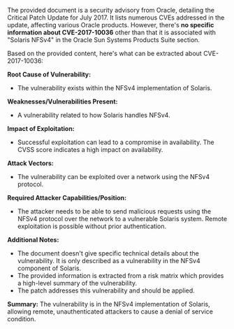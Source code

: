 The provided document is a security advisory from Oracle, detailing the Critical Patch Update for July 2017. It lists numerous CVEs addressed in the update, affecting various Oracle products. However, there's **no specific information about CVE-2017-10036** other than that it is associated with "Solaris NFSv4" in the Oracle Sun Systems Products Suite section.

Based on the provided content, here's what can be extracted about CVE-2017-10036:

**Root Cause of Vulnerability:**
- The vulnerability exists within the NFSv4 implementation of Solaris.

**Weaknesses/Vulnerabilities Present:**
-  A vulnerability related to how Solaris handles NFSv4.

**Impact of Exploitation:**
-  Successful exploitation can lead to a compromise in availability. The CVSS score indicates a high impact on availability.

**Attack Vectors:**
- The vulnerability can be exploited over a network using the NFSv4 protocol.

**Required Attacker Capabilities/Position:**
- The attacker needs to be able to send malicious requests using the NFSv4 protocol over the network to a vulnerable Solaris system. Remote exploitation is possible without prior authentication.

**Additional Notes:**

- The document doesn't give specific technical details about the vulnerability. It is only described as a vulnerability in the NFSv4 component of Solaris.
- The provided information is extracted from a risk matrix which provides a high-level summary of the vulnerability.
- The patch addresses this vulnerability and should be applied.

**Summary:**
The vulnerability is in the NFSv4 implementation of Solaris, allowing remote, unauthenticated attackers to cause a denial of service condition.